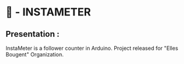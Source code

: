 # 💑 - INSTAMETER

## Presentation : 
InstaMeter is a follower counter in Arduino. Project released for "Elles Bougent" Organization.
